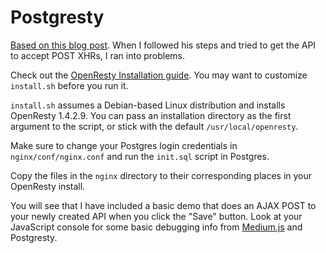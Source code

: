 Postgresty
===

[Based on this blog post](http://rny.io/nginx/postgresql/2013/07/26/simple-api-with-nginx-and-postgresql.html). When I followed his steps and tried to get the API to accept POST XHRs, I ran into problems.

Check out the [OpenResty Installation guide](http://openresty.org/#Installation). You may want to customize `install.sh` before you run it.

`install.sh` assumes a Debian-based Linux distribution and installs OpenResty 1.4.2.9. You can pass an installation directory as the first argument to the script, or stick with the default `/usr/local/openresty`.

Make sure to change your Postgres login credentials in `nginx/conf/nginx.conf` and run the `init.sql` script in Postgres. 

Copy the files in the `nginx` directory to their corresponding places in your OpenResty install.

You will see that I have included a basic demo that does an AJAX POST to your newly created API when you click the "Save" button. Look at your JavaScript console for some basic debugging info from [Medium.js](http://jakiestfu.github.io/Medium.js/docs/) and Postgresty.
